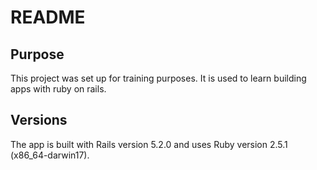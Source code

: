 # README

## Purpose
This project was set up for training purposes. It is used to learn building apps with ruby on rails.

## Versions
The app is built with Rails version 5.2.0 and uses Ruby version 2.5.1 (x86_64-darwin17).